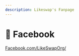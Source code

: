 ```yaml
---
description: Likeswap's Fanpage
---
```


# 📒 Facebook

[Facebook.com/LikeSwapOrg/](https://www.facebook.com/LikeSwapOrg/)
